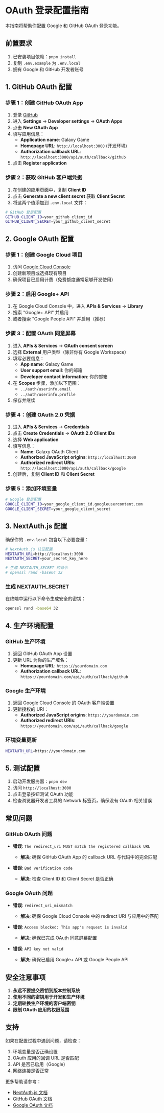 # OAuth 登录配置指南

本指南将帮助你配置 Google 和 GitHub OAuth 登录功能。

## 前置要求

1. 已安装项目依赖：`pnpm install`
2. 复制 `.env.example` 为 `.env.local`
3. 拥有 Google 和 GitHub 开发者账号

## 1. GitHub OAuth 配置

### 步骤 1：创建 GitHub OAuth App

1. 登录 [GitHub](https://github.com)
2. 进入 **Settings** → **Developer settings** → **OAuth Apps**
3. 点击 **New OAuth App**
4. 填写应用信息：
   - **Application name**: Galaxy Game
   - **Homepage URL**: `http://localhost:3000` (开发环境)
   - **Authorization callback URL**: `http://localhost:3000/api/auth/callback/github`
5. 点击 **Register application**

### 步骤 2：获取 GitHub 客户端凭据

1. 在创建的应用页面中，复制 **Client ID**
2. 点击 **Generate a new client secret** 获取 **Client Secret**
3. 将这两个值添加到 `.env.local` 文件：

```bash
# GitHub 登录配置
GITHUB_CLIENT_ID=your_github_client_id
GITHUB_CLIENT_SECRET=your_github_client_secret
```

## 2. Google OAuth 配置

### 步骤 1：创建 Google Cloud 项目

1. 访问 [Google Cloud Console](https://console.cloud.google.com/)
2. 创建新项目或选择现有项目
3. 确保项目已启用计费（免费额度通常足够开发使用）

### 步骤 2：启用 Google+ API

1. 在 Google Cloud Console 中，进入 **APIs & Services** → **Library**
2. 搜索 "Google+ API" 并启用
3. 或者搜索 "Google People API" 并启用（推荐）

### 步骤 3：配置 OAuth 同意屏幕

1. 进入 **APIs & Services** → **OAuth consent screen**
2. 选择 **External** 用户类型（除非你有 Google Workspace）
3. 填写必要信息：
   - **App name**: Galaxy Game
   - **User support email**: 你的邮箱
   - **Developer contact information**: 你的邮箱
4. 在 **Scopes** 步骤，添加以下范围：
   - `../auth/userinfo.email`
   - `../auth/userinfo.profile`
5. 保存并继续

### 步骤 4：创建 OAuth 2.0 凭据

1. 进入 **APIs & Services** → **Credentials**
2. 点击 **Create Credentials** → **OAuth 2.0 Client IDs**
3. 选择 **Web application**
4. 填写信息：
   - **Name**: Galaxy OAuth Client
   - **Authorized JavaScript origins**: `http://localhost:3000`
   - **Authorized redirect URIs**: `http://localhost:3000/api/auth/callback/google`
5. 创建后，复制 **Client ID** 和 **Client Secret**

### 步骤 5：添加环境变量

```bash
# Google 登录配置
GOOGLE_CLIENT_ID=your_google_client_id.googleusercontent.com
GOOGLE_CLIENT_SECRET=your_google_client_secret
```

## 3. NextAuth.js 配置

确保你的 `.env.local` 包含以下必要变量：

```bash
# NextAuth.js 认证配置
NEXTAUTH_URL=http://localhost:3000
NEXTAUTH_SECRET=your_secret_key_here

# 生成 NEXTAUTH_SECRET 的命令
# openssl rand -base64 32
```

### 生成 NEXTAUTH_SECRET

在终端中运行以下命令生成安全的密钥：

```bash
openssl rand -base64 32
```

## 4. 生产环境配置

### GitHub 生产环境

1. 返回 GitHub OAuth App 设置
2. 更新 URL 为你的生产域名：
   - **Homepage URL**: `https://yourdomain.com`
   - **Authorization callback URL**: `https://yourdomain.com/api/auth/callback/github`

### Google 生产环境

1. 返回 Google Cloud Console 的 OAuth 客户端设置
2. 更新授权的 URI：
   - **Authorized JavaScript origins**: `https://yourdomain.com`
   - **Authorized redirect URIs**: `https://yourdomain.com/api/auth/callback/google`

### 环境变量更新

```bash
NEXTAUTH_URL=https://yourdomain.com
```

## 5. 测试配置

1. 启动开发服务器：`pnpm dev`
2. 访问 `http://localhost:3000`
3. 点击登录按钮测试 OAuth 功能
4. 检查浏览器开发者工具的 Network 标签页，确保没有 OAuth 相关错误

## 常见问题

### GitHub OAuth 问题

- **错误**: `The redirect_uri MUST match the registered callback URL`
  - **解决**: 确保 GitHub OAuth App 的 callback URL 与代码中的完全匹配

- **错误**: `Bad verification code`
  - **解决**: 检查 Client ID 和 Client Secret 是否正确

### Google OAuth 问题

- **错误**: `redirect_uri_mismatch`
  - **解决**: 确保 Google Cloud Console 中的 redirect URI 与应用中的匹配

- **错误**: `Access blocked: This app's request is invalid`
  - **解决**: 确保已完成 OAuth 同意屏幕配置

- **错误**: `API key not valid`
  - **解决**: 确保已启用 Google+ API 或 Google People API

## 安全注意事项

1. **永远不要提交密钥到版本控制系统**
2. **使用不同的密钥用于开发和生产环境**
3. **定期轮换生产环境的客户端密钥**
4. **限制 OAuth 应用的权限范围**

## 支持

如果在配置过程中遇到问题，请检查：

1. 环境变量是否正确设置
2. OAuth 应用的回调 URL 是否匹配
3. API 是否已启用（Google）
4. 网络连接是否正常

更多帮助请参考：
- [NextAuth.js 文档](https://next-auth.js.org/)
- [GitHub OAuth 文档](https://docs.github.com/en/developers/apps/building-oauth-apps)
- [Google OAuth 文档](https://developers.google.com/identity/protocols/oauth2)
